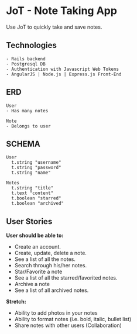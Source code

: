 # JoT - Note Taking App
Use JoT to quickly take and save notes.


## Technologies
```
- Rails backend
- Postgresql DB
- Authentication with Javascript Web Tokens
- AngularJS | Node.js | Express.js Front-End
```

## ERD
```
User
- Has many notes

Note
- Belongs to user
```

## SCHEMA
```
User
  t.string "username"
  t.string "password"
  t.string "name"
```
```
Notes
  t.string "title"
  t.text "content"
  t.boolean "starred"
  t.boolean "archived"
```
## User Stories
**User should be able to:**

- Create an account.
- Create, update, delete a note.
- See a list of all the notes.
- Search through his/her notes.
- Star/Favorite a note
- See a list of all the starred/favorited notes.
- Archive a note
- See a list of all archived notes.

**Stretch:**

- Ability to add photos in your notes
- Ability to format notes (i.e. bold, italic, bullet list)
- Share notes with other users (Collaboration)
